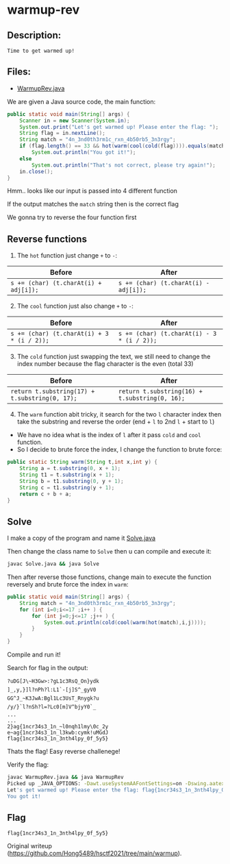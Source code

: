 # warmup-rev

## Description:  
```  
Time to get warmed up!  
```

## Files:  
- [WarmupRev.java](WarmupRev.java)

We are given a Java source code, the main function:  
```java  
public static void main(String[] args) {  
	Scanner in = new Scanner(System.in);  
	System.out.print("Let's get warmed up! Please enter the flag: ");  
	String flag = in.nextLine();  
	String match = "4n_3nd0th3rm1c_rxn_4b50rb5_3n3rgy";  
	if (flag.length() == 33 && hot(warm(cool(cold(flag)))).equals(match))  
		System.out.println("You got it!");  
	else  
		System.out.println("That's not correct, please try again!");  
	in.close();  
}  
```  
Hmm.. looks like our input is passed into 4 different function

If the output matches the `match` string then is the correct flag

We gonna try to reverse the four function first

## Reverse functions  
1. The `hot` function just change `+` to `-`:

Before | After  
--- | ---  
`s += (char) (t.charAt(i) + adj[i]);` | `s += (char) (t.charAt(i) - adj[i]);`

2. The `cool` function just also change `+` to `-`:

Before | After  
--- | ---  
`s += (char) (t.charAt(i) + 3 * (i / 2));` | `s += (char) (t.charAt(i) - 3 * (i / 2));`

3. The `cold` function just swapping the text, we still need to change the index number because the flag character is the even (total 33)

Before | After  
--- | ---  
`return t.substring(17) + t.substring(0, 17);` | `return t.substring(16) + t.substring(0, 16);`

4. The `warm` function abit tricky, it search for the two `l` character index then take the substring and reverse the order (end + `l` to 2nd `l` + start to `l`)  
- We have no idea what is the index of `l` after it pass `cold` and `cool` function.  
- So I decide to brute force the index, I change the function to brute force:  
```java  
public static String warm(String t,int x,int y) {  
	String a = t.substring(0, x + 1);  
	String t1 = t.substring(x + 1);  
	String b = t1.substring(0, y + 1);  
	String c = t1.substring(y + 1);  
	return c + b + a;  
}  
```

## Solve  
I make a copy of the program and name it [Solve.java](Solve.java)

Then change the class name to `Solve` then u can compile and execute it:  
```sh  
javac Solve.java && java Solve  
```  
Then after reverse those functions, change main to execute the function
reversely and brute force the index in `warm`:  
```java  
public static void main(String[] args) {  
	String match = "4n_3nd0th3rm1c_rxn_4b50rb5_3n3rgy";  
	for (int i=0;i<=17 ;i++ ) {  
		for (int j=0;j<=17 ;j++ ) {  
			System.out.println(cold(cool(warm(hot(match),i,j))));  
		}  
	}  
}  
```  
Compile and run it!

Search for flag in the output:  
```  
?uDG[J\~H3Gw>:?gL1c3RsQ_On}ydk  
]_,y,}]l?nPh?l:L1`-[j]S^_gyV0  
GG^J_~K3JwA:Bgl1Lc3UsT_Rnygk?u  
/y/}`l?nSh?l=?Lc0[m]V^bjyY0`_  
...  
...  
2}ag{1ncr34s3_1n_~l0nqh1lmy\0c_2y  
e~ag{1ncr34s3_1n_l3kwb:cymk!uMGdJ  
flag{1ncr34s3_1n_3nth4lpy_0f_5y5}  
```  
Thats the flag! Easy reverse challenege!

Verify the flag:  
```bash  
javac WarmupRev.java && java WarmupRev  
Picked up _JAVA_OPTIONS: -Dawt.useSystemAAFontSettings=on -Dswing.aatext=true  
Let's get warmed up! Please enter the flag: flag{1ncr34s3_1n_3nth4lpy_0f_5y5}  
You got it!  
```  
## Flag  
```  
flag{1ncr34s3_1n_3nth4lpy_0f_5y5}  
```

Original writeup (https://github.com/Hong5489/hsctf2021/tree/main/warmup).